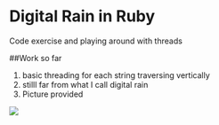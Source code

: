 # Digital Rain in Ruby

Code exercise and playing around with threads

##Work so far
1. basic threading for each string traversing vertically
2. stilll far from what I call digital rain
3. Picture provided

![](https://raw.githubusercontent.com/nerorevenge/digitalRain_Ruby/master/pic.png)
